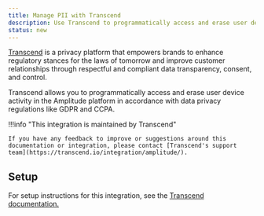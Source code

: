 ```yaml
---
title: Manage PII with Transcend
description: Use Transcend to programmatically access and erase user device activity in Amplitude.
status: new
---
```


[Transcend](https://transcend.io/) is a privacy platform that empowers brands to enhance regulatory stances for the laws of tomorrow and improve customer relationships through respectful and compliant data transparency, consent, and control.

Transcend allows you to programmatically access and erase user device activity in the Amplitude platform in accordance with data privacy regulations like GDPR and CCPA.

!!!info "This integration is maintained by Transcend"

    If you have any feedback to improve or suggestions around this documentation or integration, please contact [Transcend's support team](https://transcend.io/integration/amplitude/). 

## Setup

For setup instructions for this integration, see the [Transcend documentation.](https://transcend.io/integration/amplitude/)